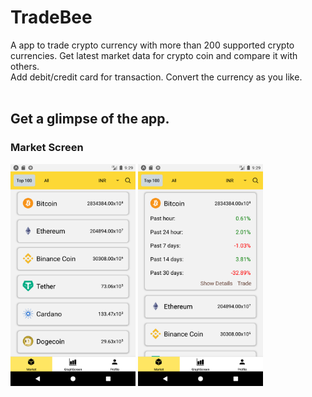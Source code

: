 # TradeBee
A app to trade crypto currency with more than 200 supported crypto currencies. Get latest market data for crypto coin and compare it with others.<br/>
Add debit/credit card for transaction. Convert the currency as you like.<br/>
<br/>
## Get a glimpse of the app.<br/>
### Market Screen<br/>
<img src="https://github.com/naanrot/TradeBee/blob/2f4d1755bd5a3dd029e628755eebe34be2d52301/ss/market.png" alt="drawing" width="200" style="display: inline;"/>
<img src="https://github.com/naanrot/TradeBee/blob/2f4d1755bd5a3dd029e628755eebe34be2d52301/ss/market_expanded.png" alt="drawing" width="200" style="display: inline;"/>
